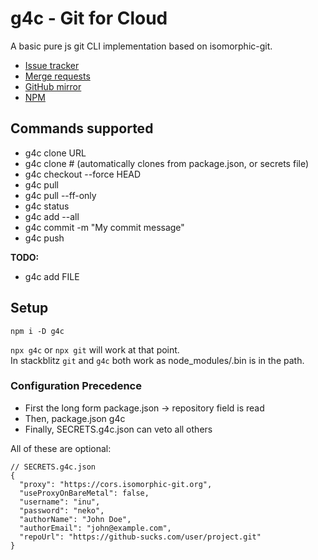 # g4c - Git for Cloud

A basic pure js git CLI implementation based on isomorphic-git.

- [Issue tracker](https://gitlab.com/vblip/g4c/-/issues)
- [Merge requests](https://gitlab.com/vblip/g4c/-/merge_requests)
- [GitHub mirror](https://github.com/FossPrime/g4c)
- [NPM](https://www.npmjs.com/package/g4c)

## Commands supported

- g4c clone URL
- g4c clone # (automatically clones from package.json, or secrets file)
- g4c checkout --force HEAD
- g4c pull
- g4c pull --ff-only
- g4c status
- g4c add --all
- g4c commit -m "My commit message"
- g4c push

**TODO:**

- g4c add FILE


## Setup

`npm i -D g4c`

`npx g4c` or `npx git` will work at that point.  
In stackblitz `git` and `g4c` both work as node_modules/.bin is in the path.

### Configuration Precedence

- First the long form package.json -> repository field is read
- Then, package.json g4c
- Finally, SECRETS.g4c.json can veto all others

All of these are optional:

```
// SECRETS.g4c.json
{
  "proxy": "https://cors.isomorphic-git.org",
  "useProxyOnBareMetal": false,
  "username": "inu",
  "password": "neko",
  "authorName": "John Doe",
  "authorEmail": "john@example.com",
  "repoUrl": "https://github-sucks.com/user/project.git"
}
```
